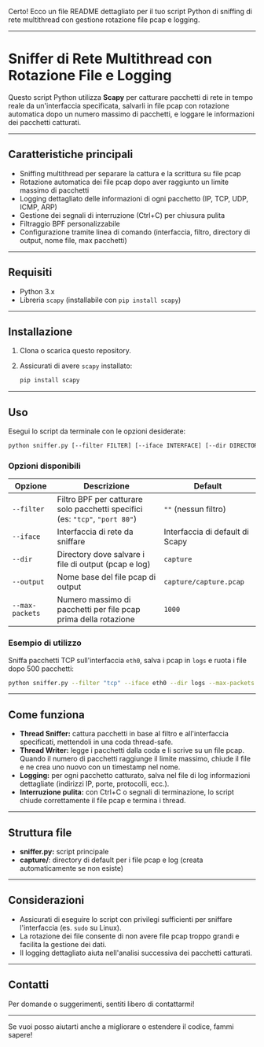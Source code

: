 Certo! Ecco un file README dettagliato per il tuo script Python di sniffing di rete multithread con gestione rotazione file pcap e logging.

---

# Sniffer di Rete Multithread con Rotazione File e Logging

Questo script Python utilizza **Scapy** per catturare pacchetti di rete in tempo reale da un'interfaccia specificata, salvarli in file pcap con rotazione automatica dopo un numero massimo di pacchetti, e loggare le informazioni dei pacchetti catturati.

---

## Caratteristiche principali

* Sniffing multithread per separare la cattura e la scrittura su file pcap
* Rotazione automatica dei file pcap dopo aver raggiunto un limite massimo di pacchetti
* Logging dettagliato delle informazioni di ogni pacchetto (IP, TCP, UDP, ICMP, ARP)
* Gestione dei segnali di interruzione (Ctrl+C) per chiusura pulita
* Filtraggio BPF personalizzabile
* Configurazione tramite linea di comando (interfaccia, filtro, directory di output, nome file, max pacchetti)

---

## Requisiti

* Python 3.x
* Libreria `scapy` (installabile con `pip install scapy`)

---

## Installazione

1. Clona o scarica questo repository.
2. Assicurati di avere `scapy` installato:

   ```bash
   pip install scapy
   ```

---

## Uso

Esegui lo script da terminale con le opzioni desiderate:

```bash
python sniffer.py [--filter FILTER] [--iface INTERFACE] [--dir DIRECTORY] [--output OUTPUT_FILE] [--max-packets NUM]
```

### Opzioni disponibili

| Opzione         | Descrizione                                                                  | Default                         |
| --------------- | ---------------------------------------------------------------------------- | ------------------------------- |
| `--filter`      | Filtro BPF per catturare solo pacchetti specifici (es: `"tcp"`, `"port 80"`) | `""` (nessun filtro)            |
| `--iface`       | Interfaccia di rete da sniffare                                              | Interfaccia di default di Scapy |
| `--dir`         | Directory dove salvare i file di output (pcap e log)                         | `capture`                       |
| `--output`      | Nome base del file pcap di output                                            | `capture/capture.pcap`          |
| `--max-packets` | Numero massimo di pacchetti per file pcap prima della rotazione              | `1000`                          |

### Esempio di utilizzo

Sniffa pacchetti TCP sull'interfaccia `eth0`, salva i pcap in `logs` e ruota i file dopo 500 pacchetti:

```bash
python sniffer.py --filter "tcp" --iface eth0 --dir logs --max-packets 500
```

---

## Come funziona

* **Thread Sniffer:** cattura pacchetti in base al filtro e all'interfaccia specificati, mettendoli in una coda thread-safe.
* **Thread Writer:** legge i pacchetti dalla coda e li scrive su un file pcap. Quando il numero di pacchetti raggiunge il limite massimo, chiude il file e ne crea uno nuovo con un timestamp nel nome.
* **Logging:** per ogni pacchetto catturato, salva nel file di log informazioni dettagliate (indirizzi IP, porte, protocolli, ecc.).
* **Interruzione pulita:** con Ctrl+C o segnali di terminazione, lo script chiude correttamente il file pcap e termina i thread.

---

## Struttura file

* **sniffer.py:** script principale
* **capture/**: directory di default per i file pcap e log (creata automaticamente se non esiste)

---

## Considerazioni

* Assicurati di eseguire lo script con privilegi sufficienti per sniffare l'interfaccia (es. `sudo` su Linux).
* La rotazione dei file consente di non avere file pcap troppo grandi e facilita la gestione dei dati.
* Il logging dettagliato aiuta nell'analisi successiva dei pacchetti catturati.

---

## Contatti

Per domande o suggerimenti, sentiti libero di contattarmi!

---

Se vuoi posso aiutarti anche a migliorare o estendere il codice, fammi sapere!
